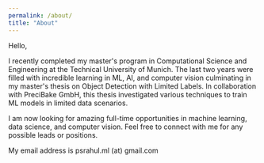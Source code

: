 ```yaml
---
permalink: /about/
title: "About"
---
```


Hello,

I recently completed my master's program in Computational Science and Engineering at the Technical University of Munich. The last two years were filled with incredible learning in ML, AI, and computer vision culminating in my master's thesis on Object Detection with Limited Labels. In collaboration with PreciBake GmbH, this thesis investigated various techniques to train ML models in limited data scenarios.

I am now looking for amazing full-time opportunities in machine learning, data science, and computer vision. Feel free to connect with me for any possible leads or positions.

My email address is psrahul.ml (at) gmail.com